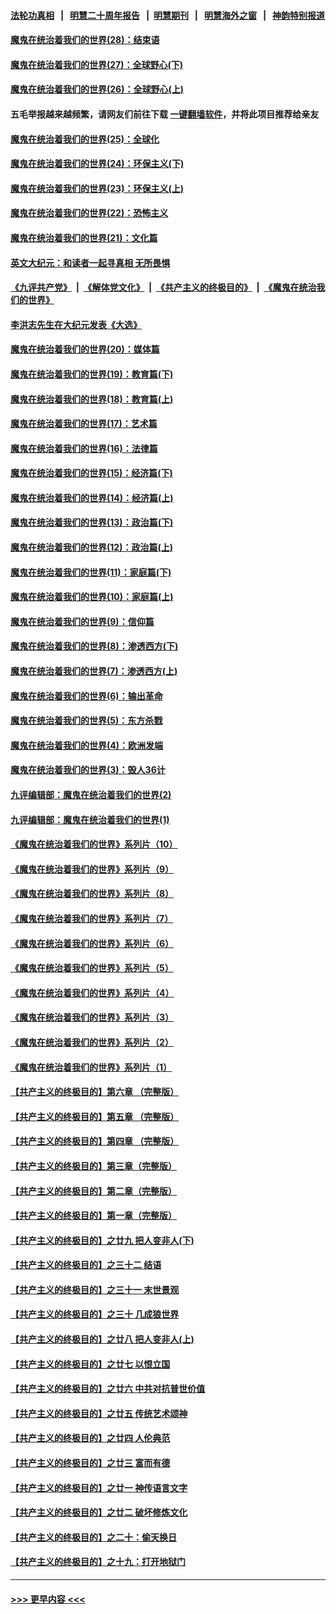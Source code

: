 #### [法轮功真相](https://github.com/gfw-breaker/truth/blob/master/README.md?t=0) &nbsp;&nbsp;|&nbsp;&nbsp; [明慧二十周年报告](https://github.com/gfw-breaker/mh-reports/blob/master/README.md?t=0) &nbsp;&nbsp;|&nbsp;&nbsp;[明慧期刊](https://github.com/gfw-breaker/mh-qikan) &nbsp;&nbsp;|&nbsp;&nbsp; [明慧海外之窗](https://github.com/gfw-breaker/mh-news/blob/master/README.md?t=0) &nbsp;&nbsp;|&nbsp;&nbsp; [神韵特别报道](https://github.com/gfw-breaker/mh-news/blob/master/shenyun.md?t=0)
#### [魔鬼在统治着我们的世界(28)：结束语](../pages/nsc422/n10936246.md?t=06172051) 
#### [魔鬼在统治着我们的世界(27)：全球野心(下)](../pages/nsc422/n10928319.md?t=06172051) 
#### [魔鬼在统治着我们的世界(26)：全球野心(上)](../pages/nsc422/n10900318.md?t=06172051) 
#### 五毛举报越来越频繁，请网友们前往下载 [一键翻墙软件](https://github.com/gfw-breaker/ssr-accounts)，并将此项目推荐给亲友
#### [魔鬼在统治着我们的世界(25)：全球化](../pages/nsc422/n10788205.md?t=06172051) 
#### [魔鬼在统治着我们的世界(24)：环保主义(下)](../pages/nsc422/n10695307.md?t=06172051) 
#### [魔鬼在统治着我们的世界(23)：环保主义(上)](../pages/nsc422/n10688613.md?t=06172051) 
#### [魔鬼在统治着我们的世界(22)：恐怖主义](../pages/nsc422/n10614727.md?t=06172051) 
#### [魔鬼在统治着我们的世界(21)：文化篇](../pages/nsc422/n10597706.md?t=06172051) 
#### [英文大纪元：和读者一起寻真相 无所畏惧](../pages/nsc422/n12542027.md?t=06172051) 
#### [《九评共产党》](https://github.com/begood0513/9ping.md/blob/master/README.md) &nbsp;|&nbsp; [《解体党文化》](../../../../jtdwh.md/blob/master/README.md)  &nbsp;|&nbsp; [《共产主义的终极目的》](../../../../gczydzjmd.md/blob/master/README.md) &nbsp;|&nbsp; [《魔鬼在统治我们的世界》](../../../../mgztzwmdsj.md/blob/master/README.md) 
#### [李洪志先生在大纪元发表《大选》](../pages/nsc422/n12534746.md?t=06172051) 
#### [魔鬼在统治着我们的世界(20)：媒体篇](../pages/nsc422/n10586579.md?t=06172051) 
#### [魔鬼在统治着我们的世界(19)：教育篇(下)](../pages/nsc422/n10564808.md?t=06172051) 
#### [魔鬼在统治着我们的世界(18)：教育篇(上)](../pages/nsc422/n10526970.md?t=06172051) 
#### [魔鬼在统治着我们的世界(17)：艺术篇](../pages/nsc422/n10499093.md?t=06172051) 
#### [魔鬼在统治着我们的世界(16)：法律篇](../pages/nsc422/n10485969.md?t=06172051) 
#### [魔鬼在统治着我们的世界(15)：经济篇(下)](../pages/nsc422/n10469975.md?t=06172051) 
#### [魔鬼在统治着我们的世界(14)：经济篇(上)](../pages/nsc422/n10457370.md?t=06172051) 
#### [魔鬼在统治着我们的世界(13)：政治篇(下)](../pages/nsc422/n10448270.md?t=06172051) 
#### [魔鬼在统治着我们的世界(12)：政治篇(上)](../pages/nsc422/n10444576.md?t=06172051) 
#### [魔鬼在统治着我们的世界(11)：家庭篇(下)](../pages/nsc422/n10440961.md?t=06172051) 
#### [魔鬼在统治着我们的世界(10)：家庭篇(上)](../pages/nsc422/n10435448.md?t=06172051) 
#### [魔鬼在统治着我们的世界(9)：信仰篇](../pages/nsc422/n10432159.md?t=06172051) 
#### [魔鬼在统治着我们的世界(8)：渗透西方(下)](../pages/nsc422/n10429603.md?t=06172051) 
#### [魔鬼在统治着我们的世界(7)：渗透西方(上)](../pages/nsc422/n10426013.md?t=06172051) 
#### [魔鬼在统治着我们的世界(6)：输出革命](../pages/nsc422/n10421536.md?t=06172051) 
#### [魔鬼在统治着我们的世界(5)：东方杀戮](../pages/nsc422/n10417707.md?t=06172051) 
#### [魔鬼在统治着我们的世界(4)：欧洲发端](../pages/nsc422/n10414890.md?t=06172051) 
#### [魔鬼在统治着我们的世界(3)：毁人36计](../pages/nsc422/n10411583.md?t=06172051) 
#### [九评编辑部：魔鬼在统治着我们的世界(2)](../pages/nsc422/n10410036.md?t=06172051) 
#### [九评编辑部：魔鬼在统治着我们的世界(1)](../pages/nsc422/n10406825.md?t=06172051) 
#### [《魔鬼在统治着我们的世界》系列片（10）](../pages/nsc422/n12292670.md?t=06172051) 
#### [《魔鬼在统治着我们的世界》系列片（9）](../pages/nsc422/n12290859.md?t=06172051) 
#### [《魔鬼在统治着我们的世界》系列片（8）](../pages/nsc422/n12287445.md?t=06172051) 
#### [《魔鬼在统治着我们的世界》系列片（7）](../pages/nsc422/n12283425.md?t=06172051) 
#### [《魔鬼在统治着我们的世界》系列片（6）](../pages/nsc422/n12282314.md?t=06172051) 
#### [《魔鬼在统治着我们的世界》系列片（5）](../pages/nsc422/n12281419.md?t=06172051) 
#### [《魔鬼在统治着我们的世界》系列片（4）](../pages/nsc422/n12274024.md?t=06172051) 
#### [《魔鬼在统治着我们的世界》系列片（3）](../pages/nsc422/n12271322.md?t=06172051) 
#### [《魔鬼在统治着我们的世界》系列片（2）](../pages/nsc422/n12269049.md?t=06172051) 
#### [《魔鬼在统治着我们的世界》系列片（1）](../pages/nsc422/n12267575.md?t=06172051) 
#### [【共产主义的终极目的】第六章 （完整版）](../pages/nsc422/n11428913.md?t=06172051) 
#### [【共产主义的终极目的】第五章 （完整版）](../pages/nsc422/n11428912.md?t=06172051) 
#### [【共产主义的终极目的】第四章 （完整版）](../pages/nsc422/n11428907.md?t=06172051) 
#### [【共产主义的终极目的】第三章（完整版）](../pages/nsc422/n11428848.md?t=06172051) 
#### [【共产主义的终极目的】第二章（完整版）](../pages/nsc422/n11428831.md?t=06172051) 
#### [【共产主义的终极目的】第一章（完整版）](../pages/nsc422/n11417651.md?t=06172051) 
#### [【共产主义的终极目的】之廿九 把人变非人(下)](../pages/nsc422/n11344140.md?t=06172051) 
#### [【共产主义的终极目的】之三十二 结语](../pages/nsc422/n11360535.md?t=06172051) 
#### [【共产主义的终极目的】之三十一 末世景观](../pages/nsc422/n11351129.md?t=06172051) 
#### [【共产主义的终极目的】之三十 几成狼世界](../pages/nsc422/n11348280.md?t=06172051) 
#### [【共产主义的终极目的】之廿八 把人变非人(上)](../pages/nsc422/n11340492.md?t=06172051) 
#### [【共产主义的终极目的】之廿七 以恨立国](../pages/nsc422/n11336944.md?t=06172051) 
#### [【共产主义的终极目的】之廿六 中共对抗普世价值](../pages/nsc422/n11324785.md?t=06172051) 
#### [【共产主义的终极目的】之廿五 传统艺术颂神](../pages/nsc422/n11296396.md?t=06172051) 
#### [【共产主义的终极目的】之廿四 人伦典范](../pages/nsc422/n11296397.md?t=06172051) 
#### [【共产主义的终极目的】之廿三 富而有德](../pages/nsc422/n11283598.md?t=06172051) 
#### [【共产主义的终极目的】之廿一 神传语言文字](../pages/nsc422/n11263265.md?t=06172051) 
#### [【共产主义的终极目的】之廿二 破坏修炼文化](../pages/nsc422/n11245728.md?t=06172051) 
#### [【共产主义的终极目的】之二十：偷天换日](../pages/nsc422/n11238846.md?t=06172051) 
#### [【共产主义的终极目的】之十九：打开地狱门](../pages/nsc422/n11206376.md?t=06172051) 

----
#### [ >>> 更早内容 <<< ](../indexes/nsc422-earlier.md)
